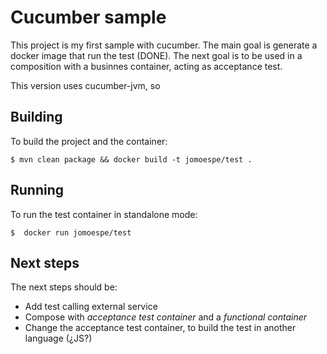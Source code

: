 Cucumber sample
===============

This project is my first sample with cucumber. The main goal is generate a docker image that run the test (DONE). The next goal is to be used in a composition with a businnes container, acting as acceptance test.

This version uses cucumber-jvm, so 


Building
--------

To build the project and the container:

    $ mvn clean package && docker build -t jomoespe/test .


Running
-------

To run the test container in standalone mode:

    $  docker run jomoespe/test


Next steps
----------

The next steps should be:

  - Add test calling external service
  - Compose with *acceptance test container* and a *functional container*
  - Change the acceptance test container, to build the test in another language (¿JS?)
